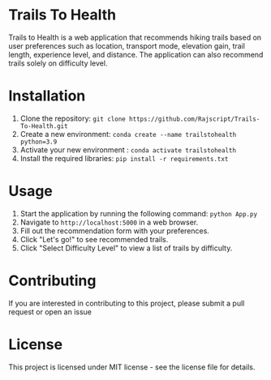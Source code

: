 # Trails To Health
Trails to Health is a web application that recommends hiking trails based on user preferences such as location, transport mode, elevation gain, trail length, experience level, and distance. The application can also recommend trails solely on difficulty level.

# Installation
1. Clone the repository: `git clone https://github.com/Rajscript/Trails-To-Health.git`
2. Create a new environment: `conda create --name trailstohealth python=3.9`
3. Activate your new environment : `conda activate trailstohealth`
4. Install the required libraries: `pip install -r requirements.txt`

# Usage
1. Start the application by running the following command: `python App.py`
2. Navigate to `http://localhost:5000` in a web browser.
3. Fill out the recommendation form with your preferences.
4. Click "Let's go!" to see recommended trails.
5. Click "Select Difficulty Level" to view a list of trails by difficulty.

# Contributing
If you are interested in contributing to this project, please submit a pull request or open an issue

# License
This project is licensed under MIT license - see the license file for details.



